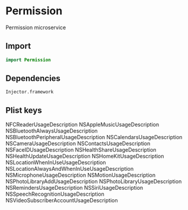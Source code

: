 # Permission

Permission microservice

## Import

```swift
import Permission
```

## Dependencies

```
Injector.framework
```

## Plist keys

NFCReaderUsageDescription
NSAppleMusicUsageDescription
NSBluetoothAlwaysUsageDescription
NSBluetoothPeripheralUsageDescription
NSCalendarsUsageDescription
NSCameraUsageDescription
NSContactsUsageDescription
NSFaceIDUsageDescription
NSHealthShareUsageDescription
NSHealthUpdateUsageDescription
NSHomeKitUsageDescription
NSLocationWhenInUseUsageDescription
NSLocationAlwaysAndWhenInUseUsageDescription
NSMicrophoneUsageDescription
NSMotionUsageDescription
NSPhotoLibraryAddUsageDescription
NSPhotoLibraryUsageDescription
NSRemindersUsageDescription
NSSiriUsageDescription
NSSpeechRecognitionUsageDescription
NSVideoSubscriberAccountUsageDescription